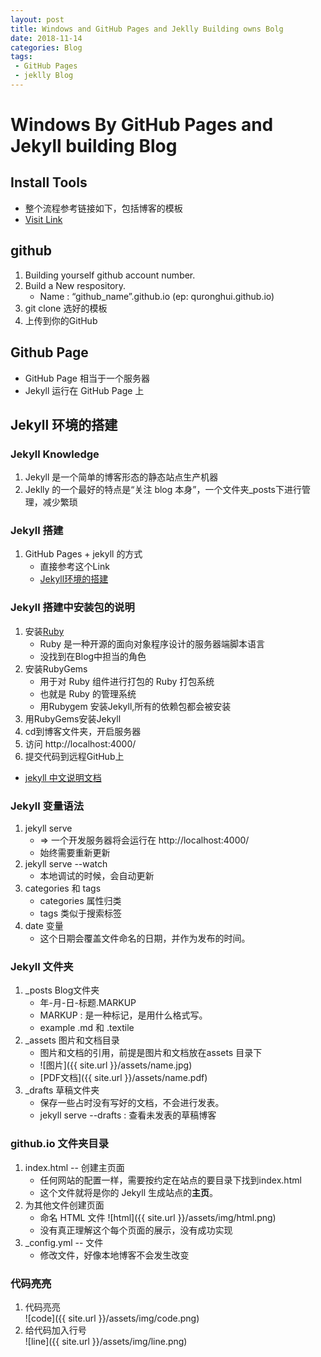 ```yaml
---
layout: post
title: Windows and GitHub Pages and Jeklly Building owns Bolg
date: 2018-11-14
categories: Blog
tags:  
 - GitHub Pages  
 - jeklly Blog
---
```


# Windows By GitHub Pages and Jekyll building Blog
## Install Tools
+ 整个流程参考链接如下，包括博客的模板
+ [Visit Link](https://blog.csdn.net/xudailong_blog/article/details/78762262)

## github
1. Building yourself github account number.
2. Build a New respository.
    + Name : “github_name”.github.io (ep: quronghui.github.io)
3. git clone 选好的模板
4. 上传到你的GitHub

## Github Page
+ GitHub Page 相当于一个服务器
+ Jekyll 运行在 GitHub Page 上

## Jekyll 环境的搭建
### Jekyll Knowledge
1. Jekyll 是一个简单的博客形态的静态站点生产机器
2. Jeklly 的一个最好的特点是“关注 blog 本身”，一个文件夹_posts下进行管理，减少繁琐

### Jekyll 搭建
1. GitHub Pages + jekyll 的方式
    + 直接参考这个Link 
    + [Jekyll环境的搭建](https://643435675.github.io/2015/02/15/create-my-blog-with-jekyll/)

### Jekyll 搭建中安装包的说明
1. 安装[Ruby](http://www.runoob.com/ruby/ruby-tutorial.html)
    + Ruby 是一种开源的面向对象程序设计的服务器端脚本语言
    + 没找到在Blog中担当的角色
2. 安装RubyGems
    + 用于对 Ruby 组件进行打包的 Ruby 打包系统
    + 也就是 Ruby 的管理系统
    + 用Rubygem 安装Jekyll,所有的依赖包都会被安装
3. 用RubyGems安装Jekyll
4. cd到博客文件夹，开启服务器
5. 访问 http://localhost:4000/
6. 提交代码到远程GitHub上
+ [jekyll 中文说明文档](https://www.jekyll.com.cn/docs/posts/)

### Jekyll 变量语法
1. jekyll serve 
    + => 一个开发服务器将会运行在 http://localhost:4000/
    + 始终需要重新更新
2. jekyll serve --watch
    + 本地调试的时候，会自动更新 
3. categories 和 tags
    + categories 属性归类
    + tags 类似于搜索标签
4. date 变量
    + 这个日期会覆盖文件命名的日期，并作为发布的时间。

### Jekyll 文件夹   
1. _posts Blog文件夹
    + 年-月-日-标题.MARKUP
    + MARKUP : 是一种标记，是用什么格式写。 
    + example .md 和 .textile
2. _assets 图片和文档目录
    + 图片和文档的引用，前提是图片和文档放在assets 目录下
    + ![图片]({{ site.url }}/assets/name.jpg)
    + [PDF文档]({{ site.url }}/assets/name.pdf)
3. _drafts 草稿文件夹
    + 保存一些占时没有写好的文档，不会进行发表。
    + jekyll serve --drafts : 查看未发表的草稿博客
    
### github.io 文件夹目录
1. index.html -- 创建主页面
    + 任何网站的配置一样，需要按约定在站点的要目录下找到index.html
    + 这个文件就将是你的 Jekyll 生成站点的**主页**。
2. 为其他文件创建页面
    + 命名 HTML 文件
    ![html]({{ site.url }}/assets/img/html.png)
    + 没有真正理解这个每个页面的展示，没有成功实现
3. _config.yml -- 文件
    + 修改文件，好像本地博客不会发生改变
### 代码亮亮
1. 代码亮亮   
    ![code]({{ site.url }}/assets/img/code.png)
2. 给代码加入行号  
    ![line]({{ site.url }}/assets/img/line.png)
